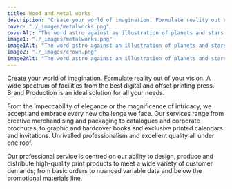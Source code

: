```yaml
---
title: Wood and Metal works
description: "Create your world of imagination. Formulate reality out of your vision. "
cover: "./_images/metalworks.png"
coverAlt: "The word astro against an illustration of planets and stars."
image1: "./_images/metalworks.png"
image1Alt: "The word astro against an illustration of planets and stars."
image2: "./_images/crown.png"
image2Alt: "The word astro against an illustration of planets and stars."
---
```


Create your world of imagination. Formulate reality out of your vision. A wide spectrum of facilities from the best digital and offset printing press. Brand Production is an ideal solution for all your needs.

From the impeccability of elegance or the magnificence of intricacy, we accept and embrace every new challenge we face. Our services range from creative merchandising and packaging to catalogues and corporate brochures, to graphic and hardcover books and exclusive printed calendars and invitations. Unrivalled professionalism and excellent quality all under one roof.

Our professional service is centred on our ability to design, produce and distribute high-quality print products to meet a wide variety of customer demands; from basic orders to nuanced variable data and below the promotional materials line.